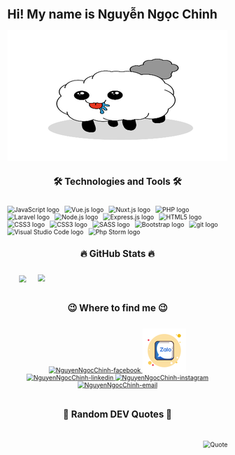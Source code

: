 <!-- NguyenNgocChinh -->
# Hi! My name is Nguyễn Ngọc Chinh
<a href="#" target="_blank">
  <img src="svg/nguyenngocchinh.svg" height="300" width="100%" alt="" />
</a>



<h2 align="center">🛠 Technologies and Tools 🛠</h2>
<br>
<!-- https://simpleicons.org/ -->
<span><img src="https://img.shields.io/badge/JavaScript-282C34?logo=javascript&logoColor=F7DF1E" alt="JavaScript logo" title="JavaScript" height="25" /></span>
&nbsp;
<span><img src="https://img.shields.io/badge/Vue.js-282C34?logo=vue.js&logoColor=4FC08D" alt="Vue.js logo" title="Vue.js" height="25" /></span>
&nbsp;
<span><img src="https://img.shields.io/badge/Nuxt.js-282C34?logo=nuxt.js&logoColor=4FC08D" alt="Nuxt.js logo" title="Nuxt.js" height="25" /></span>
&nbsp;
<span><img src="https://img.shields.io/badge/PHP-282C34?logo=php&logoColor=777BB4" alt="PHP logo" title="PHP" height="25" /></span>
&nbsp;
<span><img src="https://img.shields.io/badge/Laravel-282C34?logo=laravel&logoColor=FF2D20" alt="Laravel logo" title="Laravel" height="25" /></span>
&nbsp;
<span><img src="https://img.shields.io/badge/Node.js-282C34?logo=node.js&logoColor=00F200" alt="Node.js logo" title="Node.js" height="25" /></span>
&nbsp;
<span><img src="https://img.shields.io/badge/Express-282C34?logo=express&logoColor=FFFFFF" alt="Express.js logo" title="Express.js" height="25" /></span>
&nbsp;
<span><img src="https://img.shields.io/badge/HTML5-282C34?logo=html5&logoColor=E34F26" alt="HTML5 logo" title="HTML5" height="25" /></span>
&nbsp;
<span><img src="https://img.shields.io/badge/CSS3-282C34?logo=css3&logoColor=1572B6" alt="CSS3 logo" title="CSS3" height="25" /></span>
&nbsp;
<span><img src="https://img.shields.io/badge/.NET-282C34?logo=.net&logoColor=fff" alt="CSS3 logo" title="CSS3" height="25" /></span>
&nbsp;
<span><img src="https://img.shields.io/badge/Sass-282C34?logo=sass&logoColor=CC6699" alt="SASS logo" title="SASS" height="25" /></span>
&nbsp;
<span><img src="https://img.shields.io/badge/Bootstrap-282C34?logo=bootstrap&logoColor=7952B3" alt="Bootstrap logo" title="Bootstrap" height="25" /></span>
&nbsp;
<span><img src="https://img.shields.io/badge/Git-282C34?logo=git&logoColor=F05032" alt="git logo" title="git" height="25" /></span>
&nbsp;
<span><img src="https://img.shields.io/badge/VS%20Code-282C34?logo=visual-studio-code&logoColor=007ACC" alt="Visual Studio Code logo" title="Visual Studio Code" height="25" /></span>
&nbsp;
<span><img src="https://img.shields.io/badge/PhpStorm-282C34?logo=PhpStorm&logoColor=fff" alt="Php Storm logo" title="Php Storm Code" height="25" /></span>


<br>

<h2 align="center">🔥 GitHub Stats 🔥</h2>
<!-- https://github.com/anuraghazra/github-readme-stats -->
<br>
<div align=center>
  <a href="#" title="NguyenNgocChinh">
    <img width="315" align="center" src="https://github-readme-stats.vercel.app/api/top-langs/?username=NguyenNgocChinh&hide=c%23,powershell,Mathematica,Ruby,Objective-C,Objective-C%2b%2b,Cuda&title_color=61dafb&text_color=ffffff&icon_color=61dafb&bg_color=20232a&langs_count=8&layout=compact&border_color=61dafb&hide_border=true" />
  </a>
  <a href="#" title="NguyenNgocChinh">
    <img align="right" width="434" src="https://github-readme-stats.vercel.app/api?username=NguyenNgocChinh&show_icons=true&theme=react&border_color=61dafb&hide_border=true" />
  </a>
</div>

<br>

<h2 align="center">😉 Where to find me 😉</h2>
<br>
<!-- https://icons8.com (color background: FCE0A2)-->
<div align="center">
  <a href="https://facebook.com/chinhnguyen.210399" target="blank">
    <img src="https://img.icons8.com/bubbles/100/000000/facebook-new.png" alt="NguyenNgocChinh-facebook" />
  </a>
  <a href="https://zalo.me/chinh210399" target="blank">
      <img width="100" src="images/icon-zalo.png" />
    </a>
  <!-- <a href="https://www.youtube.com/c/TrungquandevOfficial" target="blank">
    <img src="https://img.icons8.com/bubbles/100/000000/youtube-squared.png" alt="NguyenNgocChinh-youtube" />
  </a> -->
  <a href="https://www.linkedin.com/in/nguyenngocchinh99" target="blank">
    <img src="https://img.icons8.com/bubbles/100/000000/linkedin.png" alt="NguyenNgocChinh-linkedin" />
  </a>
  <a href="https://www.instagram.com/chinhnguyen.2103/" target="blank">
    <img src="https://img.icons8.com/bubbles/100/000000/instagram.png" alt="NguyenNgocChinh-instagram" />
  </a>
  <a href="mailto:chinhnguyen.210399@gmail.com" target="top">
    <img src="https://img.icons8.com/bubbles/100/000000/apple-mail.png" alt="NguyenNgocChinh-email" />
  </a>
</div>

<br>

<h2 align="center">📑 Random DEV Quotes 📑</h2>
<br>
<!-- https://github.com/shravan20/github-readme-quotes -->
<div align="right">

<!-- ![Quote](https://github-readme-quotes.herokuapp.com/quote?theme=onedark&animation=default&layout=default&font=default) -->
![Quote](https://github-readme-quotes.herokuapp.com/quote?quotesUrl=https://github.com/ngochan1908/github-readme-quotes/blob/main/customQuotes/quotes.json&theme=onedark&animation=default&layout=default&font=default)
</div>

